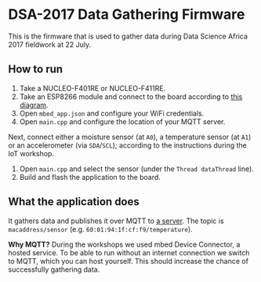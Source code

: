 # DSA-2017 Data Gathering Firmware

This is the firmware that is used to gather data during Data Science Africa 2017 fieldwork at 22 July.

## How to run

1. Take a NUCLEO-F401RE or NUCLEO-F411RE.
1. Take an ESP8266 module and connect to the board according to [this diagram](https://github.com/ARMmbed/dsa-2017/blob/1e797dfd75ebafd136f4849019b7b6c3105d2c3a/instructions.md#wiring).
1. Open ``mbed_app.json`` and configure your WiFi credentials.
1. Open ``main.cpp`` and configure the location of your MQTT server.

Next, connect either a moisture sensor (at `A0`), a temperature sensor (at `A1`) or an accelerometer (via `SDA`/`SCL`); according to the instructions during the IoT workshop.

1. Open ``main.cpp`` and select the sensor (under the `Thread dataThread` line).
1. Build and flash the application to the board.

## What the application does

It gathers data and publishes it over MQTT to [a server](https://github.com/janjongboom/dsa2017-fieldwork-fw). The topic is `macaddress/sensor` (e.g. `60:01:94:1f:cf:f9/temperature`).

**Why MQTT?** During the workshops we used mbed Device Connector, a hosted service. To be able to run without an internet connection we switch to MQTT, which you can host yourself. This should increase the chance of successfully gathering data.
